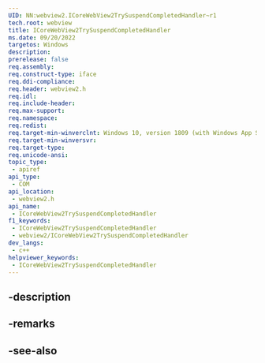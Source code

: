 ```yaml
---
UID: NN:webview2.ICoreWebView2TrySuspendCompletedHandler~r1
tech.root: webview
title: ICoreWebView2TrySuspendCompletedHandler
ms.date: 09/20/2022
targetos: Windows
description: 
prerelease: false
req.assembly: 
req.construct-type: iface
req.ddi-compliance: 
req.header: webview2.h
req.idl: 
req.include-header: 
req.max-support: 
req.namespace: 
req.redist: 
req.target-min-winverclnt: Windows 10, version 1809 (with Windows App SDK 1.1 or later)
req.target-min-winversvr: 
req.target-type: 
req.unicode-ansi: 
topic_type:
 - apiref
api_type:
 - COM
api_location:
 - webview2.h
api_name:
 - ICoreWebView2TrySuspendCompletedHandler
f1_keywords:
 - ICoreWebView2TrySuspendCompletedHandler
 - webview2/ICoreWebView2TrySuspendCompletedHandler
dev_langs:
 - c++
helpviewer_keywords:
 - ICoreWebView2TrySuspendCompletedHandler
---
```


## -description

## -remarks

## -see-also

